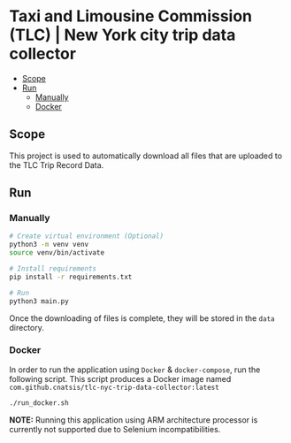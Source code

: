# Taxi and Limousine Commission (TLC) | New York city trip data collector

* [Scope](#scope)
* [Run](#run)
    + [Manually](#manually)
    + [Docker](#docker)

## Scope

This project is used to automatically download all files that are uploaded to the TLC Trip Record Data.

## Run

### Manually

```bash
# Create virtual environment (Optional)
python3 -m venv venv
source venv/bin/activate

# Install requirements
pip install -r requirements.txt

# Run
python3 main.py
```

Once the downloading of files is complete, they will be stored in the `data` directory.

### Docker

In order to run the application using `Docker` & `docker-compose`, run the following script. This script produces a
Docker image named `com.github.cnatsis/tlc-nyc-trip-data-collector:latest`

```bash
./run_docker.sh
```

**NOTE:** Running this application using ARM architecture processor is currently not supported due to Selenium
incompatibilities.
